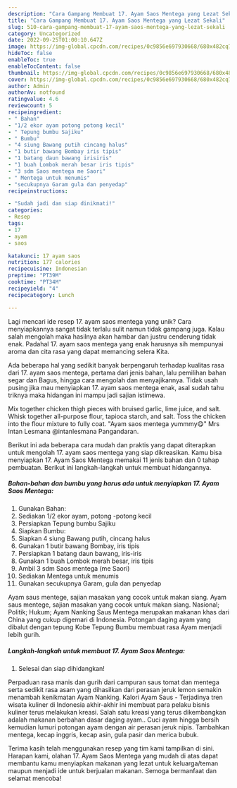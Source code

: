 ```yaml
---
description: "Cara Gampang Membuat 17. Ayam Saos Mentega yang Lezat Sekali"
title: "Cara Gampang Membuat 17. Ayam Saos Mentega yang Lezat Sekali"
slug: 510-cara-gampang-membuat-17-ayam-saos-mentega-yang-lezat-sekali
category: Uncategorized
date: 2022-09-25T01:00:10.647Z
image: https://img-global.cpcdn.com/recipes/0c9856e697930668/680x482cq70/17-ayam-saos-mentega-foto-resep-utama.jpg
hideToc: false
enableToc: true
enableTocContent: false
thumbnail: https://img-global.cpcdn.com/recipes/0c9856e697930668/680x482cq70/17-ayam-saos-mentega-foto-resep-utama.jpg
cover: https://img-global.cpcdn.com/recipes/0c9856e697930668/680x482cq70/17-ayam-saos-mentega-foto-resep-utama.jpg
author: Admin
authorAv: notfound
ratingvalue: 4.6
reviewcount: 5
recipeingredient:
- " Bahan"
- "1/2 ekor ayam potong potong kecil"
- " Tepung bumbu Sajiku"
- " Bumbu"
- "4 siung Bawang putih cincang halus"
- "1 butir bawang Bombay iris tipis"
- "1 batang daun bawang irisiris"
- "1 buah Lombok merah besar iris tipis"
- "3 sdm Saos mentega me Saori"
- " Mentega untuk menumis"
- "secukupnya Garam gula dan penyedap"
recipeinstructions:

- "Sudah jadi dan siap dinikmati!"
categories:
- Resep
tags:
- 17
- ayam
- saos

katakunci: 17 ayam saos 
nutrition: 177 calories
recipecuisine: Indonesian
preptime: "PT39M"
cooktime: "PT34M"
recipeyield: "4"
recipecategory: Lunch

---
```





Lagi mencari ide resep 17. ayam saos mentega yang unik? Cara menyiapkannya sangat tidak terlalu sulit namun tidak gampang juga. Kalau salah mengolah maka hasilnya akan hambar dan justru cenderung tidak enak. Padahal 17. ayam saos mentega yang enak harusnya sih mempunyai aroma dan cita rasa yang dapat memancing selera Kita.





Ada beberapa hal yang sedikit banyak berpengaruh terhadap kualitas rasa dari 17. ayam saos mentega, pertama dari jenis bahan, lalu pemilihan bahan segar dan Bagus, hingga cara mengolah dan menyajikannya. Tidak usah pusing jika mau menyiapkan 17. ayam saos mentega enak,      asal sudah tahu triknya maka hidangan ini mampu jadi sajian istimewa.














Mix together chicken thigh pieces with bruised garlic, lime juice, and salt. Whisk together all-purpose flour, tapioca starch, and salt. Toss the chicken into the flour mixture to fully coat. &#34;Ayam saos mentega yummmy😋&#34; Mrs Intan Lesmana @intanlesmana Pangandaran.






Berikut ini ada beberapa cara mudah dan praktis yang dapat diterapkan untuk mengolah 17. ayam saos mentega yang siap dikreasikan. Kamu bisa menyiapkan 17. Ayam Saos Mentega memakai 11 jenis bahan dan 0 tahap pembuatan. Berikut ini langkah-langkah untuk membuat hidangannya.

<!--inarticleads1-->

##### Bahan-bahan dan bumbu yang harus ada untuk menyiapkan 17. Ayam Saos Mentega:

1. Gunakan  Bahan:
1. Sediakan 1/2 ekor ayam, potong -potong kecil
1. Persiapkan  Tepung bumbu Sajiku
1. Siapkan  Bumbu:
1. Siapkan 4 siung Bawang putih, cincang halus
1. Gunakan 1 butir bawang Bombay, iris tipis
1. Persiapkan 1 batang daun bawang, iris-iris
1. Gunakan 1 buah Lombok merah besar, iris tipis
1. Ambil 3 sdm Saos mentega (me Saori)
1. Sediakan  Mentega untuk menumis
1. Gunakan secukupnya Garam, gula dan penyedap


Ayam saus mentege, sajian masakan yang cocok untuk makan siang. Ayam saus mentege, sajian masakan yang cocok untuk makan siang. Nasional; Politik; Hukum; Ayam Nanking Saus Mentega merupakan makanan khas dari China yang cukup digemari di Indonesia. Potongan daging ayam yang dibalut dengan tepung Kobe Tepung Bumbu membuat rasa Ayam menjadi lebih gurih. 

<!--inarticleads2-->

##### Langkah-langkah untuk membuat 17. Ayam Saos Mentega:


1. Selesai dan siap dihidangkan!

Perpaduan rasa manis dan gurih dari campuran saus tomat dan mentega serta sedikit rasa asam yang dihasilkan dari perasan jeruk lemon semakin menambah kenikmatan Ayam Nanking. Kalori Ayam Saus - Terjadinya tren wisata kuliner di Indonesia akhir-akhir ini membuat para pelaku bisnis kuliner terus melakukan kreasi. Salah satu kreasi yang terus dikembangkan adalah makanan berbahan dasar daging ayam.. Cuci ayam hingga bersih kemudian lumuri potongan ayam dengan air perasan jeruk nipis. Tambahkan mentega, kecap inggris, kecap asin, gula pasir dan merica bubuk. 

Terima kasih telah menggunakan resep yang tim kami tampilkan di sini. Harapan kami, olahan 17. Ayam Saos Mentega yang mudah di atas dapat membantu kamu menyiapkan makanan yang lezat untuk keluarga/teman maupun menjadi ide untuk berjualan makanan. Semoga bermanfaat dan selamat mencoba!
